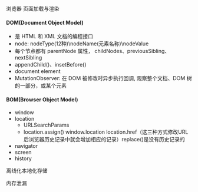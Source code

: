 浏览器 页面加载与渲染

#### DOM(Document Object Model)

- 是 HTML 和 XML 文档的编程接口
- node: nodeType(12种)\nodeName(元素名称)\nodeValue
- 每个节点都有 parentNode 属性， childNodes、previousSibling、 nextSibling
- appendChild()、insetBefore()
- document element
- MutationObserver: 在 DOM 被修改时异步执行回调, 观察整个文档、DOM 树的一部分，或某个元素

#### BOM(Browser Object Model)

- window
- location
  - URLSearchParams
  - location.assign()  window.location    location.href（这三种方式修改URL后浏览器历史记录中就会增加相应的记录）replace()是没有历史记录的
- navigator
- screen
- history

离线化本地化存储

内存泄漏

